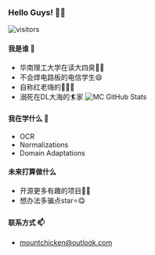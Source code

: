 ### Hello Guys! 👋😀
![visitors](https://visitor-badge.glitch.me/badge?page_id=Mountchicken.Mountchicken)
#### 我是谁 🔭
- 华南理工大学在读大四臭👶👶
- 不会焊电路板的电信学生😄
- 自称红老嗨的🚬🐘🐲
- 溺死在DL大海的🏄‍家
![MC GitHub Stats](https://github-readme-stats.vercel.app/api?username=Mountchicken&show_icons=true)
#### 我在学什么 🌱
- OCR
- Normalizations
- Domain Adaptations

#### 未来打算做什么
- 开源更多有趣的项目👴🏽
- 想办法多骗点star⭐😋

#### 联系方式 📫
- mountchicken@outlook.com


